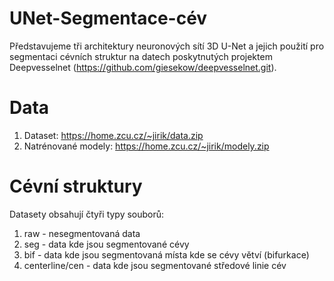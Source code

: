 # UNet-Segmentace-cév
Představujeme tři architektury neuronových sítí 3D U-Net a jejich použití pro segmentaci cévních struktur na datech poskytnutých projektem Deepvesselnet (https://github.com/giesekow/deepvesselnet.git). 

# Data
  1. Dataset: https://home.zcu.cz/~jirik/data.zip
  2. Natrénované modely: https://home.zcu.cz/~jirik/modely.zip

# Cévní struktury
Datasety obsahují čtyři typy souborů:
  1. raw - nesegmentovaná data
  2. seg - data kde jsou segmentované cévy
  3. bif - data kde jsou segmentovaná místa kde se cévy větví (bifurkace)
  4. centerline/cen - data kde jsou segmentované středové linie cév

